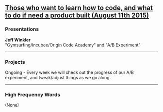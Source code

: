 ## [Those who want to learn how to code, and what to do if need a product built (August 11th 2015)](http://www.meetup.com/Origin-Code-Academy-Meetup/events/224235252/)

### Presentations
**Jeff Winkler**<br />
"Gymsurfing/Incubee/Origin Code Academy" and "A/B Experiment"

<hr />

### Projects
Ongoing - Every week we will check out the progress of our A/B experiment, and tweak/adjust things as we go along.

<hr />

### High Frequency Words
(None)
